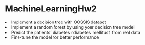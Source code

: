 # MachineLearningHw2

<li> Implement a decision tree with GOSSIS dataset
<li> Implement a random forest by using your decision tree model
<li> Predict the patients’ diabetes (‘diabetes_mellitus’) from real data
<li> Fine-tune the model for better performance
